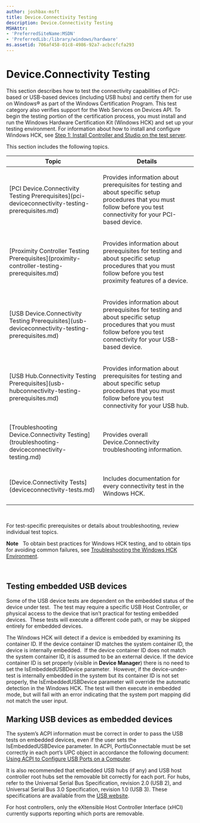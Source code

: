 ```yaml
---
author: joshbax-msft
title: Device.Connectivity Testing
description: Device.Connectivity Testing
MSHAttr:
- 'PreferredSiteName:MSDN'
- 'PreferredLib:/library/windows/hardware'
ms.assetid: 706af458-01c8-4986-92a7-acbccfcfa293
---
```


# Device.Connectivity Testing


This section describes how to test the connectivity capabilities of PCI-based or USB-based devices (including USB hubs) and certify them for use on Windows® as part of the Windows Certification Program. This test category also verifies support for the Web Services on Devices API. To begin the testing portion of the certification process, you must install and run the Windows Hardware Certification Kit (Windows HCK) and set up your testing environment. For information about how to install and configure Windows HCK, see [Step 1: Install Controller and Studio on the test server](step-1-install-controller-and-studio-on-the-test-server.md).

This section includes the following topics.

<table>
<colgroup>
<col width="50%" />
<col width="50%" />
</colgroup>
<thead>
<tr class="header">
<th>Topic</th>
<th>Details</th>
</tr>
</thead>
<tbody>
<tr class="odd">
<td><p>[PCI Device.Connectivity Testing Prerequisites](pci-deviceconnectivity-testing-prerequisites.md)</p></td>
<td><p>Provides information about prerequisites for testing and about specific setup procedures that you must follow before you test connectivity for your PCI-based device.</p></td>
</tr>
<tr class="even">
<td><p>[Proximity Controller Testing Prerequisites](proximity-controller-testing-prerequisites.md)</p></td>
<td><p>Provides information about prerequisites for testing and about specific setup procedures that you must follow before you test proximity features of a device.</p></td>
</tr>
<tr class="odd">
<td><p>[USB Device.Connectivity Testing Prerequisites](usb-deviceconnectivity-testing-prerequisites.md)</p></td>
<td><p>Provides information about prerequisites for testing and about specific setup procedures that you must follow before you test connectivity for your USB-based device.</p></td>
</tr>
<tr class="even">
<td><p>[USB Hub.Connectivity Testing Prerequisites](usb-hubconnectivity-testing-prerequisites.md)</p></td>
<td><p>Provides information about prerequisites for testing and about specific setup procedures that you must follow before you test connectivity for your USB hub.</p></td>
</tr>
<tr class="odd">
<td><p>[Troubleshooting Device.Connectivity Testing](troubleshooting-deviceconnectivity-testing.md)</p></td>
<td><p>Provides overall Device.Connectivity troubleshooting information.</p></td>
</tr>
<tr class="even">
<td><p>[Device.Connectivity Tests](deviceconnectivity-tests.md)</p></td>
<td><p>Includes documentation for every connectivity test in the Windows HCK.</p></td>
</tr>
</tbody>
</table>

 

For test-specific prerequisites or details about troubleshooting, review individual test topics.

**Note**  
To obtain best practices for Windows HCK testing, and to obtain tips for avoiding common failures, see [Troubleshooting the Windows HCK Environment](troubleshooting-the-windows-hck-environment.md).

 

## Testing embedded USB devices


Some of the USB device tests are dependent on the embedded status of the device under test.  The test may require a specific USB Host Controller, or physical access to the device that isn’t practical for testing embedded devices.  These tests will execute a different code path, or may be skipped entirely for embedded devices.

The Windows HCK will detect if a device is embedded by examining its container ID. If the device container ID matches the system container ID, the device is internally embedded.  If the device container ID does not match the system container ID, it is assumed to be an external device. If the device container ID is set properly (visible in **Device Manager**) there is no need to set the IsEmbeddedUSBDevice parameter.  However, if the device-under-test is internally embedded in the system but its container ID is not set properly, the IsEmbeddedUSBDevice parameter will override the automatic detection in the Windows HCK. The test will then execute in embedded mode, but will fail with an error indicating that the system port mapping did not match the user input.

## Marking USB devices as embedded devices


The system’s ACPI information must be correct in order to pass the USB tests on embedded devices, even if the user sets the IsEmbeddedUSBDevice parameter. In ACPI, PortIsConnectable must be set correctly in each port’s UPC object in accordance the following document: [Using ACPI to Configure USB Ports on a Computer](http://go.microsoft.com/fwlink/?LinkId=234485).

It is also recommended that embedded USB hubs (if any) and USB host controller root hubs set the removable bit correctly for each port. For hubs, refer to the Universal Serial Bus Specification, revision 2.0 (USB 2), and Universal Serial Bus 3.0 Specification, revision 1.0 (USB 3). These specifications are available from the [USB website](http://go.microsoft.com/fwlink/?LinkId=231399).

For host controllers, only the eXtensible Host Controller Interface (xHCI) currently supports reporting which ports are removable.

 

 






